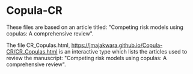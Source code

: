 # Copula-CR
These files are based on an article titled: "Competing risk models using copulas: A comprehensive review".

The file CR_Copulas.html, https://jmajakwara.github.io/Copula-CR/CR_Copulas.html is an interactive type which lists the articles used to review the manuscript: "Competing risk models using copulas: A comprehensive review".
